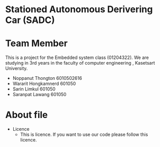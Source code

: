 # Stationed Autonomous Derivering Car (SADC)

# Team Member
  This is a project for the Embedded system class (01204322). We are studying in 3rd years in the faculty of computer engineering , Kasetsart University.

- Noppanut Thongton 6010502616
- Wararit Hongkamnerd 601050
- Sarin Limkul 601050
- Saranpat Lawang 601050


# About file

- Licence
  - This is licence. If you want to use our code please follow this licence.

